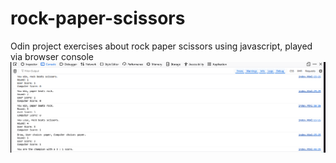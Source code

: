 # rock-paper-scissors
Odin project exercises about rock paper scissors using javascript, played via browser console
![Tampilan console](console.png)